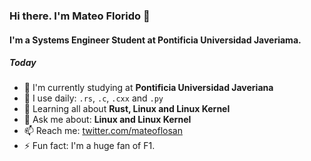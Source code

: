 ### Hi there. I'm Mateo Florido 👋

#### I'm a Systems Engineer Student at Pontificia Universidad Javeriama.

##### Today

- 🏫 I'm currently studying at **Pontificia Universidad Javeriana**
- 🧰 I use daily: `.rs`, `.c`, `.cxx` and `.py`
- 🌱 Learning all about **Rust, Linux and Linux Kernel**
- 💬 Ask me about: **Linux and Linux Kernel**
- 📫 Reach me: [twitter.com/mateoflosan](https://twitter.com/mateoflosan)
- ⚡️ Fun fact: I'm a huge fan of F1.
